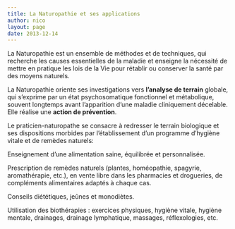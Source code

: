 ```yaml
---
title: La Naturopathie et ses applications
author: nico
layout: page
date: 2013-12-14
---
```

La Naturopathie est un ensemble de méthodes et de techniques, qui recherche les causes essentielles de la maladie et enseigne la nécessité de mettre en pratique les lois de la Vie pour rétablir ou conserver la santé par des moyens naturels.

La Naturopathie oriente ses investigations vers **l&rsquo;analyse de terrain** globale, qui s&rsquo;exprime par un état psychosomatique fonctionnel et métabolique, souvent longtemps avant l&rsquo;apparition d&rsquo;une maladie cliniquement décelable. Elle réalise une **action de prévention**.

Le praticien-naturopathe se consacre à redresser le terrain biologique et ses dispositions morbides par l&rsquo;établissement d&rsquo;un programme d&rsquo;hygiène vitale et de remèdes naturels:

Enseignement d&rsquo;une alimentation saine, équilibrée et personnalisée.

Prescription de remèdes naturels (plantes, homéopathie, spagyrie, aromathérapie, etc.), en vente libre dans les pharmacies et drogueries, de compléments alimentaires adaptés à chaque cas.

Conseils diététiques, jeûnes et monodiètes.

Utilisation des biothérapies : exercices physiques, hygiène vitale, hygiène mentale, drainages, drainage lymphatique, massages, réflexologies, etc.
